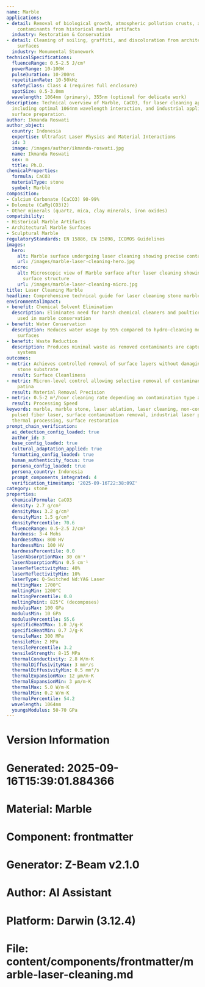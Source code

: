 ```yaml
---
name: Marble
applications:
- detail: Removal of biological growth, atmospheric pollution crusts, and surface
    contaminants from historical marble artifacts
  industry: Restoration & Conservation
- detail: Cleaning of soiling, graffiti, and discoloration from architectural marble
    surfaces
  industry: Monumental Stonework
technicalSpecifications:
  fluenceRange: 0.5–2.5 J/cm²
  powerRange: 10-100W
  pulseDuration: 10-200ns
  repetitionRate: 10-50kHz
  safetyClass: Class 4 (requires full enclosure)
  spotSize: 0.5-3.0mm
  wavelength: 1064nm (primary), 355nm (optional for delicate work)
description: Technical overview of Marble, CaCO3, for laser cleaning applications,
  including optimal 1064nm wavelength interaction, and industrial applications in
  surface preparation.
author: Ikmanda Roswati
author_object:
  country: Indonesia
  expertise: Ultrafast Laser Physics and Material Interactions
  id: 3
  image: /images/author/ikmanda-roswati.jpg
  name: Ikmanda Roswati
  sex: m
  title: Ph.D.
chemicalProperties:
  formula: CaCO3
  materialType: stone
  symbol: Marble
composition:
- Calcium Carbonate (CaCO3) 90-99%
- Dolomite (CaMg(CO3)2)
- Other minerals (quartz, mica, clay minerals, iron oxides)
compatibility:
- Historical Marble Artifacts
- Architectural Marble Surfaces
- Sculptural Marble
regulatoryStandards: EN 15886, EN 15898, ICOMOS Guidelines
images:
  hero:
    alt: Marble surface undergoing laser cleaning showing precise contamination removal
    url: /images/marble-laser-cleaning-hero.jpg
  micro:
    alt: Microscopic view of Marble surface after laser cleaning showing detailed
      surface structure
    url: /images/marble-laser-cleaning-micro.jpg
title: Laser Cleaning Marble
headline: Comprehensive technical guide for laser cleaning stone marble
environmentalImpact:
- benefit: Chemical Solvent Elimination
  description: Eliminates need for harsh chemical cleaners and poultices traditionally
    used in marble conservation
- benefit: Water Conservation
  description: Reduces water usage by 95% compared to hydro-cleaning methods for marble
    surfaces
- benefit: Waste Reduction
  description: Produces minimal waste as removed contaminants are captured by filtration
    systems
outcomes:
- metric: Achieves controlled removal of surface layers without damaging the original
    stone substrate
  result: Surface Cleanliness
- metric: Micron-level control allowing selective removal of contaminants while preserving
    patina
  result: Material Removal Precision
- metric: 0.5-2 m²/hour cleaning rate depending on contamination type and laser parameters
  result: Processing Speed
keywords: marble, marble stone, laser ablation, laser cleaning, non-contact cleaning,
  pulsed fiber laser, surface contamination removal, industrial laser parameters,
  thermal processing, surface restoration
prompt_chain_verification:
  ai_detection_config_loaded: true
  author_id: 3
  base_config_loaded: true
  cultural_adaptation_applied: true
  formatting_config_loaded: true
  human_authenticity_focus: true
  persona_config_loaded: true
  persona_country: Indonesia
  prompt_components_integrated: 4
  verification_timestamp: '2025-09-16T22:38:09Z'
category: stone
properties:
  chemicalFormula: CaCO3
  density: 2.7 g/cm³
  densityMax: 3.2 g/cm³
  densityMin: 1.5 g/cm³
  densityPercentile: 70.6
  fluenceRange: 0.5–2.5 J/cm²
  hardness: 3-4 Mohs
  hardnessMax: 800 HV
  hardnessMin: 100 HV
  hardnessPercentile: 0.0
  laserAbsorptionMax: 30 cm⁻¹
  laserAbsorptionMin: 0.5 cm⁻¹
  laserReflectivityMax: 40%
  laserReflectivityMin: 10%
  laserType: Q-Switched Nd:YAG Laser
  meltingMax: 1700°C
  meltingMin: 1200°C
  meltingPercentile: 0.0
  meltingPoint: 825°C (decomposes)
  modulusMax: 100 GPa
  modulusMin: 10 GPa
  modulusPercentile: 55.6
  specificHeatMax: 1.0 J/g·K
  specificHeatMin: 0.7 J/g·K
  tensileMax: 300 MPa
  tensileMin: 2 MPa
  tensilePercentile: 3.2
  tensileStrength: 8-15 MPa
  thermalConductivity: 2.8 W/m·K
  thermalDiffusivityMax: 3 mm²/s
  thermalDiffusivityMin: 0.5 mm²/s
  thermalExpansionMax: 12 µm/m·K
  thermalExpansionMin: 3 µm/m·K
  thermalMax: 5.0 W/m·K
  thermalMin: 0.2 W/m·K
  thermalPercentile: 54.2
  wavelength: 1064nm
  youngsModulus: 50-70 GPa
---
```


# Version Information
# Generated: 2025-09-16T15:39:01.884366
# Material: Marble
# Component: frontmatter
# Generator: Z-Beam v2.1.0
# Author: AI Assistant
# Platform: Darwin (3.12.4)
# File: content/components/frontmatter/marble-laser-cleaning.md